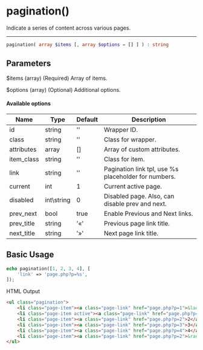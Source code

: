 # pagination()

Indicate a series of content across various pages.

---

```php {.function-name}
pagination( array $items [, array $options = [] ] ) : string
```

## Parameters

$items (array) (Required) Array of items.

$options (array) (Optional) Additional options.

#### Available options

| Name       | Type       | Default   | Description                                          |
|------------|------------|-----------|------------------------------------------------------|
| id         | string     | ''        | Wrapper ID.                                          |
| class      | string     | ''        | Class for wrapper.                                   |
| attributes | array      | []        | Array of custom attributes.                          |
| item_class | string     | ''        | Class for item.                                      |
| link       | string     | ''        | Pagination link tpl, use %s placeholder for numbers. |
| current    | int        | 1         | Current active page.                                 |
| disabled   | int\string | 0         | Disabled page. Also, can disable prev and next.      |
| prev_next  | bool       | true      | Enable Previous and Next links.                      |
| prev_title | string     | '&laquo;' | Previous page link title.                            |
| next_title | string     | '&raquo;' | Next page link title.                                |

## Basic Usage

```php
echo pagination([1, 2, 3, 4], [
    'link' => 'page.php?p=%s',
]);
```

<span class="html-output">HTML Output</span>

```html
<ul class="pagination">
    <li class="page-item"><a class="page-link" href="page.php?p=1">&laquo;</a></li>
    <li class="page-item active"><a class="page-link" href="page.php?p=1">1</a></li>
    <li class="page-item"><a class="page-link" href="page.php?p=2">2</a></li>
    <li class="page-item"><a class="page-link" href="page.php?p=3">3</a></li>
    <li class="page-item"><a class="page-link" href="page.php?p=4">4</a></li>
    <li class="page-item"><a class="page-link" href="page.php?p=2">&raquo;</a></li>
</ul>
```
